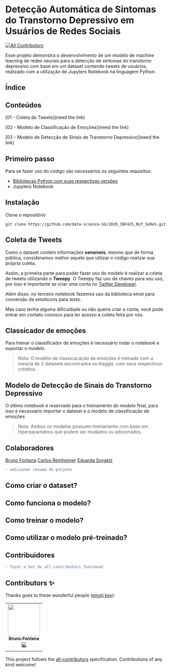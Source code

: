 # Detecção Automática de Sintomas do Transtorno Depressivo em Usuários de Redes Sociais
<!-- ALL-CONTRIBUTORS-BADGE:START - Do not remove or modify this section -->
[![All Contributors](https://img.shields.io/badge/all_contributors-1-orange.svg?style=flat-square)](#contributors-)
<!-- ALL-CONTRIBUTORS-BADGE:END -->
Esse projeto demonstra o desenvolvimento de um modelo de machine learning de redes neurais para a detecção de sintomas do transtorno depressivo com base em um dataset contendo tweets de usuários, realizado com a utilização de Jupyters Notebook na linguagem Python.

## Índice

## Conteúdos
[01 - Coleta de Tweets](need the link)

[02 - Modelo de Classificação de Emoções](need the link)

[03 - Modelo de Detecção de Sinais de Transtorno Depressivo](need the link)

## Primeiro passo
Para se fazer uso do código são necessários os seguintes requisitos:
 - [Bibliotecas Python com suas respectivas versões](https://github.com/data-science-SG/2020_INF425_NLP_SeReS/blob/master/requirements.txt)
- Jupyters Notebook

## Instalação
Clone o repositório
```
git clone https://github.com/data-science-SG/2020_INF425_NLP_SeReS.git
```

## Coleta de Tweets
Como o dataset contém informações **sensíveis**, mesmo que de forma pública, consideramos melhor aquele que utilizar o código realizar sua própria coleta.

Assim, a primeira parte para poder fazer uso do modelo é realizar a coleta de tweets utilizando o **Tweepy**. O Tweepy faz uso de chaves para seu uso, por isso é importante se criar uma conta no [Twitter Developer](https://developer.twitter.com/en).

Além disso, no terceiro notebook fazemos uso da biblioteca emot para conversão de emoticons para texto.

Mas caso tenha alguma dificuldade ou não queira criar a conta, você pode entrar em contato conosco para ter acesso a coleta feita por nós.

## Classicador de emoções
Para treinar o classificador de emoções é necessário rodar o notebook e exportar o modelo.
> Nota: O modelo de classicacação de emoções é treinado com a mescla de 2 datasets encontrados no Kaggle, com seus respectivos créditos.

## Modelo de Detecção de Sinais do Transtorno Depressivo
O último notebook é reservado para o treinamento do modelo final, para isso é necessário importar o dataset e o modelo de classificação de emoções

> Nota: Ambos os modelos possuem treinamento com base em hiperparametros que podem ser mudados ou adicionados. 

## Colaboradores
[Bruno Fontana](https://github.com/fontanads)
[Carlos Reinheimer](https://github.com/Carlos-Reinheimer)
[Eduarda Sorgetz](https://github.com/Sorgetz)



```diff
- adicionar resumo do projeto
```

## Como criar o dataset?


## Como funciona o modelo?


## Como treinar o modelo?

## Como utilizar o modelo pré-treinado?



## Contribuidores 

```diff
- fazer o bot do all-contributors funcionar
```

## Contributors ✨

Thanks goes to these wonderful people ([emoji key](https://allcontributors.org/docs/en/emoji-key)):

<!-- ALL-CONTRIBUTORS-LIST:START - Do not remove or modify this section -->
<!-- prettier-ignore-start -->
<!-- markdownlint-disable -->
<table>
  <tr>
    <td align="center"><a href="https://github.com/fontanads"><img src="https://avatars.githubusercontent.com/u/12212663?v=4?s=100" width="100px;" alt=""/><br /><sub><b>Bruno Fontana</b></sub></a><br /><a href="https://github.com/data-science-SG/2020_INF425_NLP_SeReS/commits?author=fontanads" title="Code">💻</a></td>
  </tr>
</table>

<!-- markdownlint-restore -->
<!-- prettier-ignore-end -->

<!-- ALL-CONTRIBUTORS-LIST:END -->

This project follows the [all-contributors](https://github.com/all-contributors/all-contributors) specification. Contributions of any kind welcome!